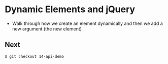 # Dynamic Elements and jQuery
* Walk through how we create an element dynamically and then we add a new argument (the new element)

## Next
`$ git checkout 14-api-demo`
